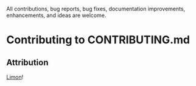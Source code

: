  All contributions, bug reports, bug fixes, documentation improvements, enhancements, and ideas are welcome.

# Contributing to CONTRIBUTING.md

## Attribution
[Limon](https://github.com/Limon00001/jbbmo-Introduction-to-Git-and-GitHub/blob/master/CONTRIBUTING.md)!
